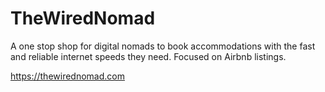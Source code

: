 # TheWiredNomad
A one stop shop for digital nomads to book accommodations with the fast and reliable internet speeds they need. Focused on Airbnb listings.

https://thewirednomad.com
